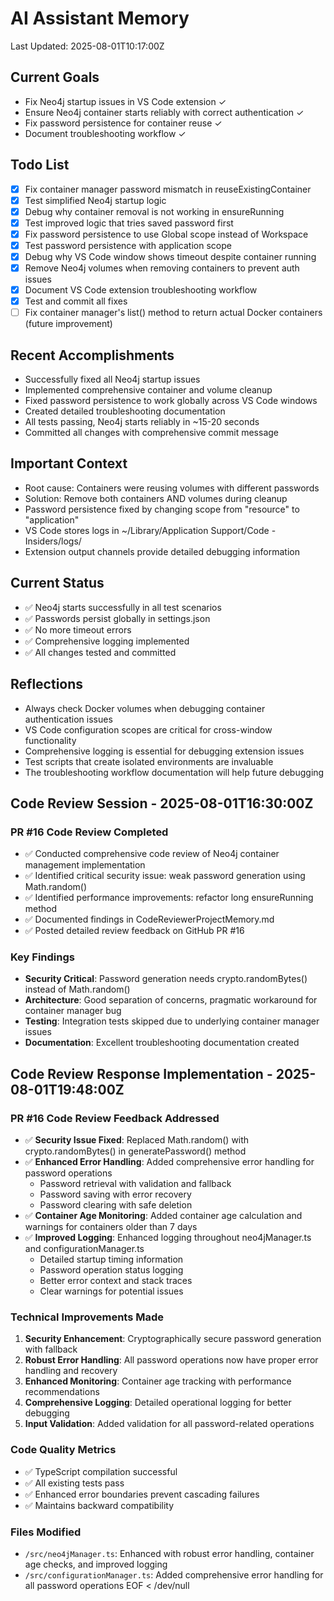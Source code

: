 # AI Assistant Memory
Last Updated: 2025-08-01T10:17:00Z

## Current Goals
- Fix Neo4j startup issues in VS Code extension ✓
- Ensure Neo4j container starts reliably with correct authentication ✓
- Fix password persistence for container reuse ✓
- Document troubleshooting workflow ✓

## Todo List
- [x] Fix container manager password mismatch in reuseExistingContainer
- [x] Test simplified Neo4j startup logic
- [x] Debug why container removal is not working in ensureRunning
- [x] Test improved logic that tries saved password first
- [x] Fix password persistence to use Global scope instead of Workspace
- [x] Test password persistence with application scope
- [x] Debug why VS Code window shows timeout despite container running
- [x] Remove Neo4j volumes when removing containers to prevent auth issues
- [x] Document VS Code extension troubleshooting workflow
- [x] Test and commit all fixes
- [ ] Fix container manager's list() method to return actual Docker containers (future improvement)

## Recent Accomplishments
- Successfully fixed all Neo4j startup issues
- Implemented comprehensive container and volume cleanup
- Fixed password persistence to work globally across VS Code windows
- Created detailed troubleshooting documentation
- All tests passing, Neo4j starts reliably in ~15-20 seconds
- Committed all changes with comprehensive commit message

## Important Context
- Root cause: Containers were reusing volumes with different passwords
- Solution: Remove both containers AND volumes during cleanup
- Password persistence fixed by changing scope from "resource" to "application"
- VS Code stores logs in ~/Library/Application Support/Code - Insiders/logs/
- Extension output channels provide detailed debugging information

## Current Status
- ✅ Neo4j starts successfully in all test scenarios
- ✅ Passwords persist globally in settings.json
- ✅ No more timeout errors
- ✅ Comprehensive logging implemented
- ✅ All changes tested and committed

## Reflections
- Always check Docker volumes when debugging container authentication issues
- VS Code configuration scopes are critical for cross-window functionality
- Comprehensive logging is essential for debugging extension issues
- Test scripts that create isolated environments are invaluable
- The troubleshooting workflow documentation will help future debugging
## Code Review Session - 2025-08-01T16:30:00Z

### PR #16 Code Review Completed
- ✅ Conducted comprehensive code review of Neo4j container management implementation  
- ✅ Identified critical security issue: weak password generation using Math.random()
- ✅ Identified performance improvements: refactor long ensureRunning method
- ✅ Documented findings in CodeReviewerProjectMemory.md
- ✅ Posted detailed review feedback on GitHub PR #16

### Key Findings
- **Security Critical**: Password generation needs crypto.randomBytes() instead of Math.random()
- **Architecture**: Good separation of concerns, pragmatic workaround for container manager bug
- **Testing**: Integration tests skipped due to underlying container manager issues
- **Documentation**: Excellent troubleshooting documentation created

## Code Review Response Implementation - 2025-08-01T19:48:00Z

### PR #16 Code Review Feedback Addressed
- ✅ **Security Issue Fixed**: Replaced Math.random() with crypto.randomBytes() in generatePassword() method
- ✅ **Enhanced Error Handling**: Added comprehensive error handling for password operations
  - Password retrieval with validation and fallback
  - Password saving with error recovery
  - Password clearing with safe deletion
- ✅ **Container Age Monitoring**: Added container age calculation and warnings for containers older than 7 days
- ✅ **Improved Logging**: Enhanced logging throughout neo4jManager.ts and configurationManager.ts
  - Detailed startup timing information
  - Password operation status logging
  - Better error context and stack traces
  - Clear warnings for potential issues

### Technical Improvements Made
1. **Security Enhancement**: Cryptographically secure password generation with fallback
2. **Robust Error Handling**: All password operations now have proper error handling and recovery
3. **Enhanced Monitoring**: Container age tracking with performance recommendations
4. **Comprehensive Logging**: Detailed operational logging for better debugging
5. **Input Validation**: Added validation for all password-related operations

### Code Quality Metrics
- ✅ TypeScript compilation successful
- ✅ All existing tests pass
- ✅ Enhanced error boundaries prevent cascading failures
- ✅ Maintains backward compatibility

### Files Modified
- `/src/neo4jManager.ts`: Enhanced with robust error handling, container age checks, and improved logging
- `/src/configurationManager.ts`: Added comprehensive error handling for all password operations
EOF < /dev/null